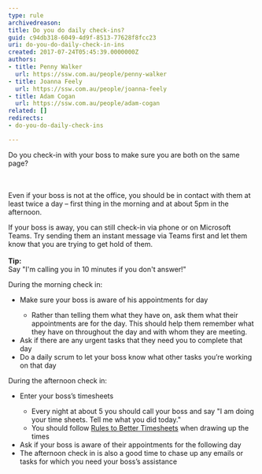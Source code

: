 ```yaml
---
type: rule
archivedreason: 
title: Do you do daily check-ins?
guid: c94db318-6049-4d9f-8513-77628f8fcc23
uri: do-you-do-daily-check-in-ins
created: 2017-07-24T05:45:39.0000000Z
authors:
- title: Penny Walker
  url: https://ssw.com.au/people/penny-walker
- title: Joanna Feely
  url: https://ssw.com.au/people/joanna-feely
- title: Adam Cogan
  url: https://ssw.com.au/people/adam-cogan
related: []
redirects:
- do-you-do-daily-check-ins

---
```



Do you check-in with your boss to make sure you are both on the same page?<br>
<br><excerpt class='endintro'></excerpt><br>
<p>Even if your boss is not at the office, you should be in contact with them at least twice a day – first thing in the morning and at about 5pm in the afternoon.</p><p>If your boss is away, you can still check-in via phone or on Microsoft Teams. Try sending them an instant message via Teams first and let them know that you are trying to get hold of them. ​<br>&#160;<br><strong>Tip&#58;</strong><br>Say &quot;I'm calling you in 10 minutes if you don't answer!&quot;</p><p>During the morning check in&#58;<br></p><ul><li>Make sure your boss is aware of his appointments for day</li><ul><li>​Rather than telling them what they have on, ask them what their appointments are for the day. This should help them remember what they have on throughout the day and with whom they are meeting.<br></li></ul><li>Ask if there are any urgent tasks that they need you to complete that day&#160;<br></li><li>Do a daily scrum to let your boss know what other tasks you’re working on that day<br></li></ul><p>During the afternoon check in&#58;&#160;<br></p><ul><li>Enter your boss’s timesheets</li><ul><li>​Every night at about 5 you should call your boss and say &quot;I am doing your time sheets. Tell me what you did today.&quot;</li><li>You should follow <a href="/_layouts/15/FIXUPREDIRECT.ASPX?WebId=3dfc0e07-e23a-4cbb-aac2-e778b71166a2&amp;TermSetId=07da3ddf-0924-4cd2-a6d4-a4809ae20160&amp;TermId=cb136e2c-2bd9-47d0-adb6-8f905dc7b828">Rules to Better Timesheets</a> when drawing up the times</li></ul><li>Ask if your boss is aware of their appointments for the following day<br></li><li>The afternoon check in is also a good time to chase up any emails or tasks for which you need your boss’s assistance&#160;<br></li></ul><br><p></p>


